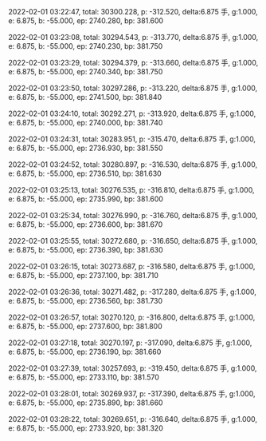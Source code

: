 2022-02-01 03:22:47, total: 30300.228, p: -312.520, delta:6.875 手, g:1.000, e: 6.875, b: -55.000, ep: 2740.280, bp: 381.600

2022-02-01 03:23:08, total: 30294.543, p: -313.770, delta:6.875 手, g:1.000, e: 6.875, b: -55.000, ep: 2740.230, bp: 381.750

2022-02-01 03:23:29, total: 30294.379, p: -313.660, delta:6.875 手, g:1.000, e: 6.875, b: -55.000, ep: 2740.340, bp: 381.750

2022-02-01 03:23:50, total: 30297.286, p: -313.220, delta:6.875 手, g:1.000, e: 6.875, b: -55.000, ep: 2741.500, bp: 381.840

2022-02-01 03:24:10, total: 30292.271, p: -313.920, delta:6.875 手, g:1.000, e: 6.875, b: -55.000, ep: 2740.000, bp: 381.740

2022-02-01 03:24:31, total: 30283.951, p: -315.470, delta:6.875 手, g:1.000, e: 6.875, b: -55.000, ep: 2736.930, bp: 381.550

2022-02-01 03:24:52, total: 30280.897, p: -316.530, delta:6.875 手, g:1.000, e: 6.875, b: -55.000, ep: 2736.510, bp: 381.630

2022-02-01 03:25:13, total: 30276.535, p: -316.810, delta:6.875 手, g:1.000, e: 6.875, b: -55.000, ep: 2735.990, bp: 381.600

2022-02-01 03:25:34, total: 30276.990, p: -316.760, delta:6.875 手, g:1.000, e: 6.875, b: -55.000, ep: 2736.600, bp: 381.670

2022-02-01 03:25:55, total: 30272.680, p: -316.650, delta:6.875 手, g:1.000, e: 6.875, b: -55.000, ep: 2736.390, bp: 381.630

2022-02-01 03:26:15, total: 30273.687, p: -316.580, delta:6.875 手, g:1.000, e: 6.875, b: -55.000, ep: 2737.100, bp: 381.710

2022-02-01 03:26:36, total: 30271.482, p: -317.280, delta:6.875 手, g:1.000, e: 6.875, b: -55.000, ep: 2736.560, bp: 381.730

2022-02-01 03:26:57, total: 30270.120, p: -316.800, delta:6.875 手, g:1.000, e: 6.875, b: -55.000, ep: 2737.600, bp: 381.800

2022-02-01 03:27:18, total: 30270.197, p: -317.090, delta:6.875 手, g:1.000, e: 6.875, b: -55.000, ep: 2736.190, bp: 381.660

2022-02-01 03:27:39, total: 30257.693, p: -319.450, delta:6.875 手, g:1.000, e: 6.875, b: -55.000, ep: 2733.110, bp: 381.570

2022-02-01 03:28:01, total: 30269.937, p: -317.390, delta:6.875 手, g:1.000, e: 6.875, b: -55.000, ep: 2735.890, bp: 381.660

2022-02-01 03:28:22, total: 30269.651, p: -316.640, delta:6.875 手, g:1.000, e: 6.875, b: -55.000, ep: 2733.920, bp: 381.320